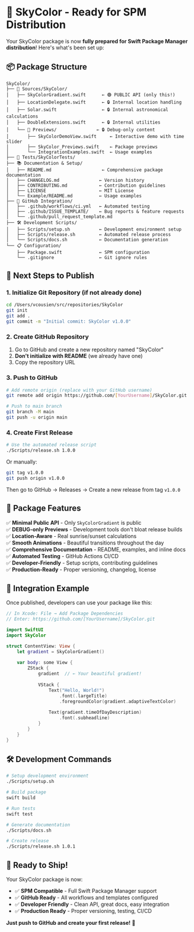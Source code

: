 # 🌅 SkyColor - Ready for SPM Distribution

Your SkyColor package is now **fully prepared for Swift Package Manager distribution**! Here's what's been set up:

## 📦 Package Structure

```
SkyColor/
├── 📱 Sources/SkyColor/
│   ├── SkyColorGradient.swift      ← 🟢 PUBLIC API (only this!)
│   ├── LocationDelegate.swift      ← 🔒 Internal location handling
│   ├── Solar.swift                 ← 🔒 Internal astronomical calculations
│   ├── DoubleExtensions.swift      ← 🔒 Internal utilities
│   └── 🎨 Previews/               ← 🔒 Debug-only content
│       ├── SkyColorDemoView.swift     ← Interactive demo with time slider
│       ├── SkyColor_Previews.swift    ← Package previews
│       └── IntegrationExamples.swift  ← Usage examples
├── 🧪 Tests/SkyColorTests/
├── 📚 Documentation & Setup/
│   ├── README.md                   ← Comprehensive package documentation
│   ├── CHANGELOG.md               ← Version history
│   ├── CONTRIBUTING.md            ← Contribution guidelines
│   ├── LICENSE                    ← MIT License
│   └── Example/README.md          ← Usage examples
├── 🤖 GitHub Integration/
│   ├── .github/workflows/ci.yml   ← Automated testing
│   ├── .github/ISSUE_TEMPLATE/    ← Bug reports & feature requests
│   └── .github/pull_request_template.md
├── 🛠️ Development Scripts/
│   ├── Scripts/setup.sh           ← Development environment setup
│   ├── Scripts/release.sh         ← Automated release process
│   └── Scripts/docs.sh            ← Documentation generation
└── 📋 Configuration/
    ├── Package.swift              ← SPM configuration
    └── .gitignore                 ← Git ignore rules
```

## 🚀 Next Steps to Publish

### 1. Initialize Git Repository (if not already done)
```bash
cd /Users/vcousien/src/repositories/SkyColor
git init
git add .
git commit -m "Initial commit: SkyColor v1.0.0"
```

### 2. Create GitHub Repository
1. Go to GitHub and create a new repository named "SkyColor"
2. **Don't initialize with README** (we already have one)
3. Copy the repository URL

### 3. Push to GitHub
```bash
# Add remote origin (replace with your GitHub username)
git remote add origin https://github.com/[YourUsername]/SkyColor.git

# Push to main branch
git branch -M main
git push -u origin main
```

### 4. Create First Release
```bash
# Use the automated release script
./Scripts/release.sh 1.0.0
```

Or manually:
```bash
git tag v1.0.0
git push origin v1.0.0
```

Then go to GitHub → Releases → Create a new release from tag `v1.0.0`

## 🎯 Package Features

✅ **Minimal Public API** - Only `SkyColorGradient` is public  
✅ **DEBUG-only Previews** - Development tools don't bloat release builds  
✅ **Location-Aware** - Real sunrise/sunset calculations  
✅ **Smooth Animations** - Beautiful transitions throughout the day  
✅ **Comprehensive Documentation** - README, examples, and inline docs  
✅ **Automated Testing** - GitHub Actions CI/CD  
✅ **Developer-Friendly** - Setup scripts, contributing guidelines  
✅ **Production-Ready** - Proper versioning, changelog, license  

## 📱 Integration Example

Once published, developers can use your package like this:

```swift
// In Xcode: File → Add Package Dependencies
// Enter: https://github.com/[YourUsername]/SkyColor.git

import SwiftUI
import SkyColor

struct ContentView: View {
    let gradient = SkyColorGradient()
    
    var body: some View {
        ZStack {
            gradient  // ← Your beautiful gradient!
            
            VStack {
                Text("Hello, World!")
                    .font(.largeTitle)
                    .foregroundColor(gradient.adaptiveTextColor)
                
                Text(gradient.timeOfDayDescription)
                    .font(.subheadline)
            }
        }
    }
}
```

## 🛠️ Development Commands

```bash
# Setup development environment
./Scripts/setup.sh

# Build package
swift build

# Run tests
swift test

# Generate documentation
./Scripts/docs.sh

# Create release
./Scripts/release.sh 1.0.1
```

## 🌟 Ready to Ship!

Your SkyColor package is now:
- ✅ **SPM Compatible** - Full Swift Package Manager support
- ✅ **GitHub Ready** - All workflows and templates configured  
- ✅ **Developer Friendly** - Clean API, great docs, easy integration
- ✅ **Production Ready** - Proper versioning, testing, CI/CD

**Just push to GitHub and create your first release!** 🚀
